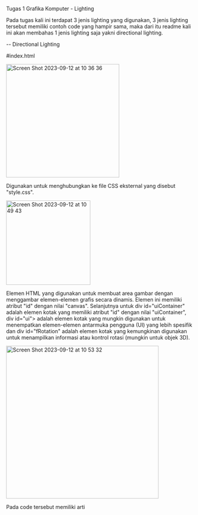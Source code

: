 Tugas 1 Grafika Komputer - Lighting

Pada tugas kali ini terdapat 3 jenis lighting yang digunakan, 3 jenis lighting tersebut memiliki contoh code yang hampir sama, maka dari itu readme kali ini akan membahas 1 jenis lighting saja yakni directional lighting.

-- Directional Lighting

#index.html

<img width="305" alt="Screen Shot 2023-09-12 at 10 36 36" src="https://github.com/valenfajri18/Tugas1Grafkom/assets/114421539/ce3ed651-f40d-4f9b-80de-46693fc2c65d">

Digunakan untuk menghubungkan ke file CSS eksternal yang disebut "style.css".

<img width="227" alt="Screen Shot 2023-09-12 at 10 49 43" src="https://github.com/valenfajri18/Tugas1Grafkom/assets/114421539/3d061881-aa5b-455c-af5e-f8559736f76b">

Elemen HTML yang digunakan untuk membuat area gambar dengan menggambar elemen-elemen grafis secara dinamis. Elemen ini memiliki atribut "id" dengan nilai "canvas". Selanjutnya untuk div id="uiContainer" adalah elemen kotak yang memiliki atribut "id" dengan nilai "uiContainer", div id="ui"> adalah elemen kotak yang mungkin digunakan untuk menempatkan elemen-elemen antarmuka pengguna (UI) yang lebih spesifik dan div id="fRotation" adalah elemen kotak yang kemungkinan digunakan untuk menampilkan informasi atau kontrol rotasi (mungkin untuk objek 3D).

<img width="411" alt="Screen Shot 2023-09-12 at 10 53 32" src="https://github.com/valenfajri18/Tugas1Grafkom/assets/114421539/6ce3750e-dbd0-4c0d-8bd5-659ae1e287af">

Pada code tersebut memiliki arti <script> yang mengandung kode Vertex Shader untuk mengubah posisi dan tampilan objek dalam tampilan 3D.

<img width="442" alt="Screen Shot 2023-09-12 at 10 55 43" src="https://github.com/valenfajri18/Tugas1Grafkom/assets/114421539/7398ba91-73c1-4fdc-a35d-f9bdbc951a63">

Merupakan <script> yang mengandung kode Fragment Shader untuk mengendalikan warna dan pencahayaan dari objek dalam tampilan 3D.

<img width="660" alt="Screen Shot 2023-09-12 at 10 57 16" src="https://github.com/valenfajri18/Tugas1Grafkom/assets/114421539/da6c1449-7806-46bd-aae8-6d227a1f7848">

Link tersebut merupakan sumber JavaScript eksternal yang digunakan dalam penyelesaian permasalahan lighting ini berisi utilitas atau fungsi yang dibutuhkan.

<img width="256" alt="Screen Shot 2023-09-12 at 10 57 21" src="https://github.com/valenfajri18/Tugas1Grafkom/assets/114421539/3e0375ed-b8ec-464f-88e2-57457c1db449">

Elemen <script> yang menghubungkan kode JavaScript yang berfungsi untuk mengatur logika, interaktivitas, dan penggambaran objek dalam halaman web.
